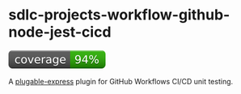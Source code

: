 # sdlc-projects-workflow-github-node-jest-cicd
[![coverage: 94%](./.readme-assets/coverage.svg)](https://github.com/liquid-labs/sdlc-projects-workflow-github-node-jest-cicd/pulls?q=is%3Apr+is%3Aclosed)

A [plugable-express](http://github.com/liquid-labs/plugable-express) plugin for GitHub Workflows CI/CD unit testing.
